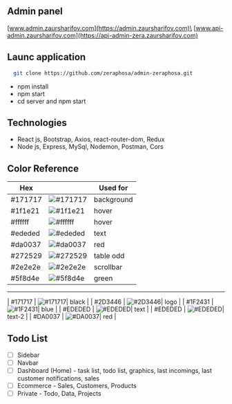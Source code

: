 
## Admin panel
[www.admin.zaursharifov.com](https://admin.zaursharifov.com)\
[www.api-admin.zaursharifov.com](https://api-admin-zera.zaursharifov.com)
## Launc application
```bash
  git clone https://github.com/zeraphosa/admin-zeraphosa.git
```
- npm install
- npm start
- cd server and npm start
## Technologies
- React js, Bootstrap, Axios, react-router-dom, Redux
- Node js, Express, MySql, Nodemon, Postman, Cors

## Color Reference
| Hex | | Used for |
| --- | - | --- |
| #171717 | ![#171717](https://via.placeholder.com/10/171717?text=+)| background |
| #1f1e21 | ![#1f1e21](https://via.placeholder.com/10/1f1e21?text=+)| hover |
| #ffffff | ![#ffffff](https://via.placeholder.com/10/ffffff?text=+)| hover |
| #ededed | ![#ededed](https://via.placeholder.com/10/ededed?text=+)| text  |
| #da0037 | ![#da0037](https://via.placeholder.com/10/da0037?text=+)| red  |
| #272529 | ![#272529](https://via.placeholder.com/10/272529?text=+)| table odd  |
| #2e2e2e | ![#2e2e2e](https://via.placeholder.com/10/2e2e2e?text=+)| scrollbar  |
| #5f8d4e | ![#5f8d4e](https://via.placeholder.com/10/5f8d4e?text=+)| green  |
--------
| #171717 | ![#171717](https://via.placeholder.com/10/171717?text=+)| black  |
| #2D3446 | ![#2D3446](https://via.placeholder.com/10/2D3446?text=+)| logo   |
| #1F2431 | ![#1F2431](https://via.placeholder.com/10/1F2431?text=+)| blue   |
| #EDEDED | ![#EDEDED](https://via.placeholder.com/10/EDEDED?text=+)| text   |
| #EDEDED | ![#EDEDED](https://via.placeholder.com/10/EDEDED?text=+)| text-2 |
| #DA0037 | ![#DA0037](https://via.placeholder.com/10/DA0037?text=+)| red    |


## Todo List
- [ ] Sidebar
- [ ] Navbar
- [ ] Dashboard (Home) - task list, todo list, graphics, last incomings, last customer notifications, sales
- [ ] Ecommerce - Sales, Customers, Products
- [ ] Private - Todo, Data, Projects